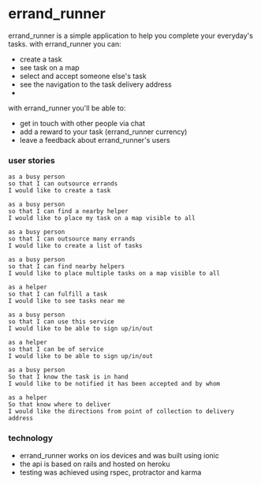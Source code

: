 # errand_runner

errand_runner is a simple application to help you complete your everyday's tasks.
with errand_runner you can:
  - create a task
  - see task on a map
  - select and accept someone else's task
  - see the navigation to the task delivery address
  - 
 with errand_runner you'll be able to:
  - get in touch with other people via chat
  - add a reward to your task (errand_runner currency)
  - leave a feedback about errand_runner's users

### user stories

```
as a busy person  
so that I can outsource errands
I would like to create a task
 
as a busy person
so that I can find a nearby helper
I would like to place my task on a map visible to all
 
as a busy person  
so that I can outsource many errands
I would like to create a list of tasks
 
as a busy person
so that I can find nearby helpers
I would like to place multiple tasks on a map visible to all
 
as a helper
so that I can fulfill a task
I would like to see tasks near me
 
as a busy person
so that I can use this service
I would like to be able to sign up/in/out
 
as a helper
so that I can be of service
I would like to be able to sign up/in/out
 
as a busy person  
So that I know the task is in hand
I would like to be notified it has been accepted and by whom
 
as a helper
So that know where to deliver
I would like the directions from point of collection to delivery address

```


### technology

* errand_runner works on ios devices and was built using ionic
* the api is based on rails and hosted on heroku
* testing was achieved using rspec, protractor and karma

